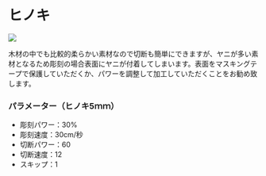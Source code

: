 # ヒノキ

![](/assets/kisohinoki\_itame\_m.jpg)

木材の中でも比較的柔らかい素材なので切断も簡単にできますが、ヤニが多い素材となるため彫刻の場合表面にヤニが付着してしまいます。表面をマスキングテープで保護していただくか、パワーを調整して加工していただくことをお勧め致します。



### パラメーター（ヒノキ5ｍｍ）

* 彫刻パワー：30%
* 彫刻速度：30cm/秒
* 切断パワー：60
* 切断速度：12
* スキップ：1



